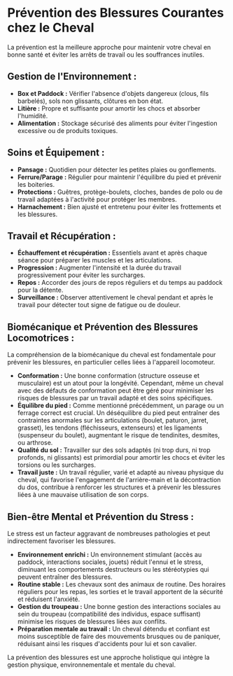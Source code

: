 # Prévention des Blessures Courantes chez le Cheval

La prévention est la meilleure approche pour maintenir votre cheval en bonne santé et éviter les arrêts de travail ou les souffrances inutiles.

## Gestion de l'Environnement :
*   **Box et Paddock :** Vérifier l'absence d'objets dangereux (clous, fils barbelés), sols non glissants, clôtures en bon état.
*   **Litière :** Propre et suffisante pour amortir les chocs et absorber l'humidité.
*   **Alimentation :** Stockage sécurisé des aliments pour éviter l'ingestion excessive ou de produits toxiques.

## Soins et Équipement :
*   **Pansage :** Quotidien pour détecter les petites plaies ou gonflements.
*   **Ferrure/Parage :** Régulier pour maintenir l'équilibre du pied et prévenir les boiteries.
*   **Protections :** Guêtres, protège-boulets, cloches, bandes de polo ou de travail adaptées à l'activité pour protéger les membres.
*   **Harnachement :** Bien ajusté et entretenu pour éviter les frottements et les blessures.

## Travail et Récupération :
*   **Échauffement et récupération :** Essentiels avant et après chaque séance pour préparer les muscles et les articulations.
*   **Progression :** Augmenter l'intensité et la durée du travail progressivement pour éviter les surcharges.
*   **Repos :** Accorder des jours de repos réguliers et du temps au paddock pour la détente.
*   **Surveillance :** Observer attentivement le cheval pendant et après le travail pour détecter tout signe de fatigue ou de douleur.

## Biomécanique et Prévention des Blessures Locomotrices :

La compréhension de la biomécanique du cheval est fondamentale pour prévenir les blessures, en particulier celles liées à l'appareil locomoteur.

*   **Conformation :** Une bonne conformation (structure osseuse et musculaire) est un atout pour la longévité. Cependant, même un cheval avec des défauts de conformation peut être géré pour minimiser les risques de blessures par un travail adapté et des soins spécifiques.
*   **Équilibre du pied :** Comme mentionné précédemment, un parage ou un ferrage correct est crucial. Un déséquilibre du pied peut entraîner des contraintes anormales sur les articulations (boulet, paturon, jarret, grasset), les tendons (fléchisseurs, extenseurs) et les ligaments (suspenseur du boulet), augmentant le risque de tendinites, desmites, ou arthrose.
*   **Qualité du sol :** Travailler sur des sols adaptés (ni trop durs, ni trop profonds, ni glissants) est primordial pour amortir les chocs et éviter les torsions ou les surcharges.
*   **Travail juste :** Un travail régulier, varié et adapté au niveau physique du cheval, qui favorise l'engagement de l'arrière-main et la décontraction du dos, contribue à renforcer les structures et à prévenir les blessures liées à une mauvaise utilisation de son corps.

## Bien-être Mental et Prévention du Stress :

Le stress est un facteur aggravant de nombreuses pathologies et peut indirectement favoriser les blessures.

*   **Environnement enrichi :** Un environnement stimulant (accès au paddock, interactions sociales, jouets) réduit l'ennui et le stress, diminuant les comportements destructeurs ou les stéréotypies qui peuvent entraîner des blessures.
*   **Routine stable :** Les chevaux sont des animaux de routine. Des horaires réguliers pour les repas, les sorties et le travail apportent de la sécurité et réduisent l'anxiété.
*   **Gestion du troupeau :** Une bonne gestion des interactions sociales au sein du troupeau (compatibilité des individus, espace suffisant) minimise les risques de blessures liées aux conflits.
*   **Préparation mentale au travail :** Un cheval détendu et confiant est moins susceptible de faire des mouvements brusques ou de paniquer, réduisant ainsi les risques d'accidents pour lui et son cavalier.

La prévention des blessures est une approche holistique qui intègre la gestion physique, environnementale et mentale du cheval.